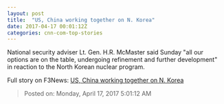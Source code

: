 ```yaml
---
layout: post
title:  "US, China working together on N. Korea"
date: 2017-04-17 00:01:12Z
categories: cnn-com-top-stories
---
```


National security adviser Lt. Gen. H.R. McMaster said Sunday "all our options are on the table, undergoing refinement and further development" in reaction to the North Korean nuclear program.


Full story on F3News: [US, China working together on N. Korea](http://www.f3nws.com/n/t42qnD)

> Posted on: Monday, April 17, 2017 5:01:12 AM
